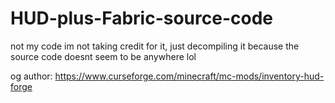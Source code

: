 # HUD-plus-Fabric-source-code

not my code im not taking credit for it, just decompiling it because the source code doesnt seem to be anywhere lol

og author: https://www.curseforge.com/minecraft/mc-mods/inventory-hud-forge
